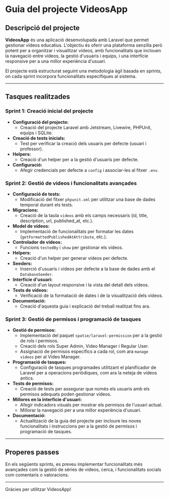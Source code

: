 # Guia del projecte VideosApp

## Descripció del projecte
**VideosApp** és una aplicació desenvolupada amb Laravel que permet gestionar vídeos educatius. L'objectiu és oferir una plataforma senzilla però potent per a organitzar i visualitzar vídeos, amb funcionalitats que inclouen la navegació entre vídeos, la gestió d'usuaris i equips, i una interfície responsive per a una millor experiència d'usuari.

El projecte està estructurat seguint una metodologia àgil basada en sprints, on cada sprint incorpora funcionalitats específiques al sistema.

---

## Tasques realitzades

### Sprint 1: Creació inicial del projecte

- **Configuració del projecte:**
    - Creació del projecte Laravel amb Jetstream, Livewire, PHPUnit, equips i SQLite.
- **Creació de tests inicials:**
    - Test per verificar la creació dels usuaris per defecte (usuari i professor).
- **Helpers:**
    - Creació d'un helper per a la gestió d'usuaris per defecte.
- **Configuració:**
    - Afegir credencials per defecte a `config` i associar-les al fitxer `.env`.

### Sprint 2: Gestió de vídeos i funcionalitats avançades

- **Configuració de tests:**
    - Modificació del fitxer `phpunit.xml` per utilitzar una base de dades temporal durant els tests.
- **Migracions:**
    - Creació de la taula `videos` amb els camps necessaris (id, title, description, url, published_at, etc.).
- **Model de vídeos:**
    - Implementació de funcionalitats per formatar les dates (`getFormattedPublishedAtAttribute`, etc.).
- **Controlador de vídeos:**
    - Funcions `testedBy` i `show` per gestionar els vídeos.
- **Helpers:**
    - Creació d'un helper per generar vídeos per defecte.
- **Seeders:**
    - Inserció d'usuaris i vídeos per defecte a la base de dades amb el `DatabaseSeeder`.
- **Interfície d'usuari:**
    - Creació d'un layout responsive i la vista del detall dels vídeos.
- **Tests de vídeos:**
    - Verificació de la formatació de dates i de la visualització dels vídeos.
- **Documentació:**
    - Creació d'aquesta guia i explicació del treball realitzat fins ara.

### Sprint 3: Gestió de permisos i programació de tasques

- **Gestió de permisos:**
    - Implementació del paquet `spatie/laravel-permission` per a la gestió de rols i permisos.
    - Creació dels rols Super Admin, Video Manager i Regular User.
    - Assignació de permisos específics a cada rol, com ara `manage videos` per al Video Manager.
- **Programació de tasques:**
    - Configuració de tasques programades utilitzant el planificador de Laravel per a operacions periòdiques, com ara la neteja de vídeos antics.
- **Tests de permisos:**
    - Creació de tests per assegurar que només els usuaris amb els permisos adequats poden gestionar vídeos.
- **Millores en la interfície d'usuari:**
    - Afegir indicadors visuals per mostrar els permisos de l'usuari actual.
    - Millorar la navegació per a una millor experiència d'usuari.
- **Documentació:**
    - Actualització de la guia del projecte per incloure les noves funcionalitats i instruccions per a la gestió de permisos i programació de tasques.

---

## Properes passes
En els següents sprints, es preveu implementar funcionalitats més avançades com la gestió de sèries de vídeos, cerca, i funcionalitats socials com comentaris o valoracions.

---

Gràcies per utilitzar VideosApp!
